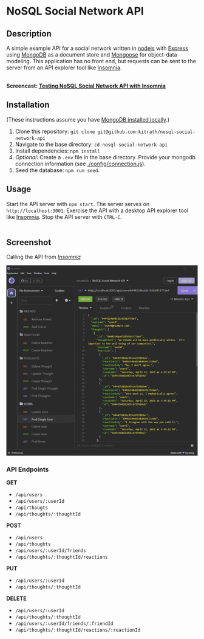 # NoSQL Social Network API

## Description
A simple example API for a social network written in [nodejs](https://nodejs.org/en) with [Express](https://expressjs.com/) using [MongoDB](https://www.mongodb.com/) as a document store and [Mongoose](https://www.mongoosejs.com/) for object-data modeling.  This application has no front end, but requests can be sent to the server from an API explorer tool like [Insomnia](https://insomnia.rest/).<br><br>

**Screencast: [Testing NoSQL Social Network API with Insomnia](https://watch.screencastify.com/v/Ca2mcITD9J2NMbRaGfbh)**

## Installation
(These instructions assume you have [MongoDB installed locally](https://www.mongodb.com/docs/manual/installation/).)
1. Clone this repository: `git clone git@github.com:kitrath/nosql-social-network-api`
2. Navigate to the base directory: `cd nosql-social-network-api`
3. Install dependencies: `npm install`
4. *Optional*: Create a `.env` file in the base directory.  Provide your mongodb connection information (see [./config/connection.js](config/connection.js)).
5. Seed the database: `npm run seed`.

## Usage
Start the API server with `npm start`. The server serves on `http://localhost:3001`. Exercise the API with a desktop API explorer tool like [Insomnia](https://insomnia.rest/). Stop the API server with `CTRL-C`.<br><br>

## Screenshot
Calling the API from *[Insomnia](https://insomnia.rest/)*
<p align="center"><img src="./screen.png" width="600px" /></p>

### API Endpoints

**GET**
- `/api/users`
- `/api/users/:userId`
- `/api/thougts`
- `/api/thoughts/:thoughtId`

**POST**
- `/api/users`
- `/api/thoughts`
- `/api/users/:userId/friends`
- `/api/thoughts/:thoughtId/reactions`

**PUT**
- `/api/users/:userId`
- `/api/thoughts/:thoughtId`

**DELETE**
- `/api/users/:userId`
- `/api/thoughts/:thoughtId`
- `/api/users/:userId/friends/:friendId`
- `/api/thoughts/:thoughtId/reactions/:reactionId`   


